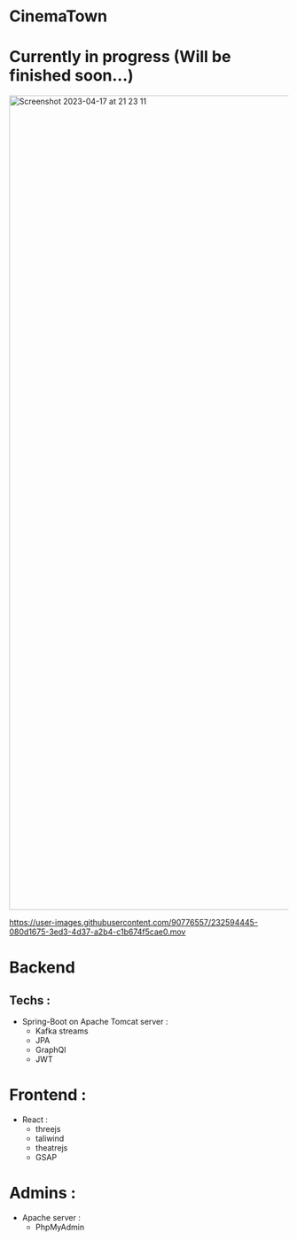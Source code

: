 # CinemaTown 
# Currently in progress (Will be finished soon...)

<img width="1470" alt="Screenshot 2023-04-17 at 21 23 11" src="https://user-images.githubusercontent.com/90776557/232594583-197a58f1-7edc-4ceb-81ad-4e58b531249e.png">




https://user-images.githubusercontent.com/90776557/232594445-080d1675-3ed3-4d37-a2b4-c1b674f5cae0.mov



# Backend 

## Techs : 
  * Spring-Boot  on Apache Tomcat server : 
    * Kafka streams 
    * JPA 
    * GraphQl 
    * JWT 
    


# Frontend : 
  * React : 
    * threejs 
    * taliwind
    * theatrejs 
    * GSAP 
    

# Admins : 
   * Apache server : 
     * PhpMyAdmin
